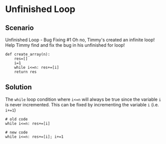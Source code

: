 # Unfinished Loop

## Scenario

Unfinished Loop - Bug Fixing #1
Oh no, Timmy's created an infinite loop! Help Timmy find and fix the bug in his unfinished for loop!

```
def create_array(n):
    res=[]
    i=1
    while i<=n: res+=[i]
    return res
```

## Solution

The `while` loop condition where `i<=n` will always be true since the variable `i` is never incremented. This can be fixed by incrementing the variable `i` (i.e. `i+=1`)

```
# old code
while i<=n: res+=[i]

# new code
while i<=n: res+=[i]; i+=1
```

